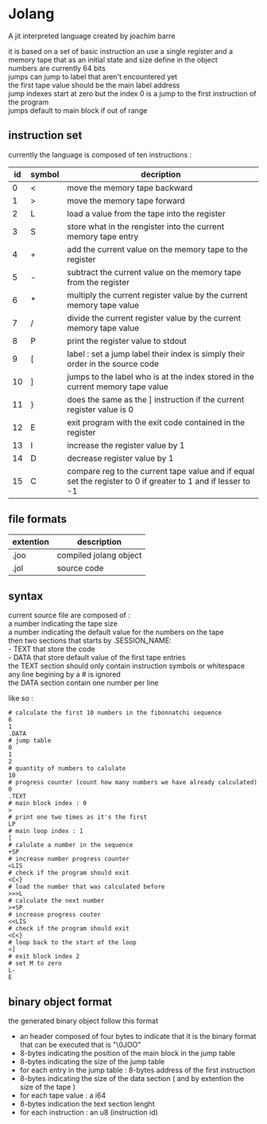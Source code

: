 # Jolang

A jit interpreted language created by joachim barre

it is based on a set of basic instruction an use a single register and a memory tape that as an initial state and size define in the object<br> 
numbers are currently 64 bits<br>
jumps can jump to label that aren't encountered yet<br>
the first tape value should be the main label address<br>
jump indexes start at zero but the index 0 is a jump to the first instruction of the program<br>
jumps default to main block if out of range<br>

## instruction set

currently the language is composed of ten instructions :

| id | symbol | decription                                                                                                   |
| -- | --     | --                                                                                                           |                         
| 0  | <      | move the memory tape backward                                                                                |
| 1  | >      | move the memory tape forward                                                                                 |
| 2  | L      | load a value from the tape into the register                                                                 |
| 3  | S      | store what in the rengister into the current memory tape entry                                               |
| 4  | +      | add the current value on the memory tape to the register                                                     |
| 5  | -      | subtract the current value on the memory tape from the register                                              |
| 6  | *      | multiply the current register value by the current memory tape value                                         |
| 7  | /      | divide the current register value by the current memory tape value                                           |
| 8  | P      | print the register value to stdout                                                                           |
| 9  | [      | label : set a jump label their index is simply their order in the source code                                | 
| 10 | ]      | jumps to the label who is at the index stored in the current memory tape value                               |
| 11 | }      | does the same as the ] instruction if the current register value is 0                                        |
| 12 | E      | exit program with the exit code contained in the register                                                    |
| 13 | I      | increase the register value by 1                                                                             |
| 14 | D      | decrease register value by 1                                                                                 |
| 15 | C      | compare reg to the current tape value and if equal set the register to 0 if greater to 1 and if lesser to -1 |

## file formats

| extention | description            |
| --        | --                     |
| .joo      | compiled jolang object |
| .jol      | source code            |

## syntax

current source file are composed of :<br> 
a number indicating the tape size<br>
a number indicating the default value for the numbers on the tape<br>
then two sections that starts by .SESSION_NAME:<br>
    - TEXT that store the code<br>
    - DATA that store default value of the first tape entries<br>
the TEXT section should only contain instruction symbols or whitespace<br>
any line begining by a # is ignored<br>
the DATA section contain one number per line<br> 

like so : 
```
# calculate the first 10 numbers in the fibonnatchi sequence
6
1
.DATA
# jump table
0
1
2
# quantity of numbers to calulate
10
# progress counter (count how many numbers we have already calculated)
0
.TEXT
# main block index : 0 
>
# print one two times as it's the first 
LP
# main loop index : 1
[
# calulate a number in the sequence
+SP
# increase number progress counter
<LIS
# check if the program should exit
<C<}
# load the number that was calculated before
>>>L
# calculate the next number
>+SP
# increase progress couter
<<LIS
# check if the program should exit
<C<}
# loop back to the start of the loop
<]
# exit block index 2
# set M to zero
L-
E
```

## binary object format

the generated binary object follow this format

- an header composed of four bytes to indicate that it is the binary format that can be executed that is "\0JOO"
- 8-bytes indicating the position of the main block in the jump table
- 8-bytes indicating the size of the jump table
- for each entry in the jump table : 8-bytes address of the first instruction
- 8-bytes indicating the size of the data section ( and by extention the size of the tape )
- for each tape value : a i64
- 8-bytes indication the text section lenght
- for each instruction : an u8 (instruction id)

